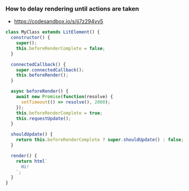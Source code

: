### How to delay rendering until actions are taken
 - https://codesandbox.io/s/jj7z294vv5

```js
class MyClass extends LitElement() {
  constructor() {
    super();
    this.beforeRenderComplete = false;
  }

  connectedCallback() {
    super.connectedCallback();
    this.beforeRender();
  }

  async beforeRender() {
    await new Promise(function(resolve) {
      setTimeout(() => resolve(), 2000);
    });
    this.beforeRenderComplete = true;
    this.requestUpdate();
  }

  shouldUpdate() {
    return this.beforeRenderComplete ? super.shouldUpdate() : false;
  }

  render() {
    return html`
      Hi!
    `;
  }
}
```
